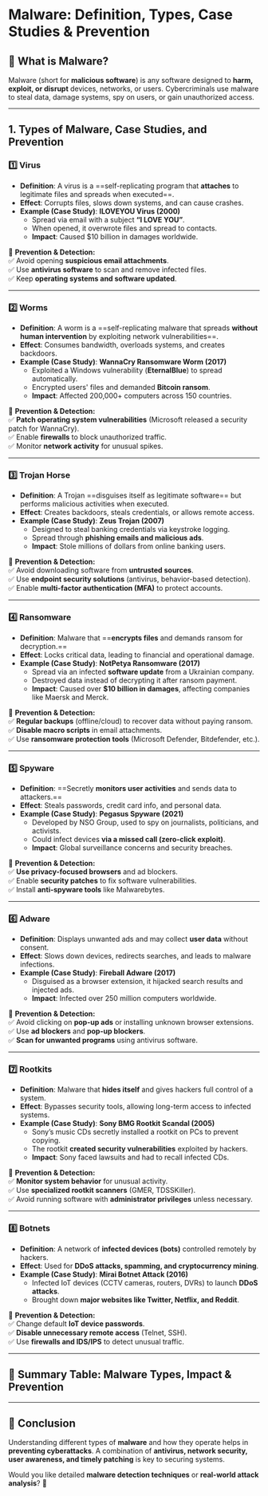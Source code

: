 # **Malware: Definition, Types, Case Studies & Prevention**

## **🔹 What is Malware?**

Malware (short for **malicious software**) is any software designed to **harm, exploit, or disrupt** devices, networks, or users. Cybercriminals use malware to steal data, damage systems, spy on users, or gain unauthorized access.

---

## **1. Types of Malware, Case Studies, and Prevention**

### **1️⃣ Virus**

- **Definition**: A virus is a ==self-replicating program that **attaches** to legitimate files and spreads when executed==.
- **Effect**: Corrupts files, slows down systems, and can cause crashes.
- **Example (Case Study)**: **ILOVEYOU Virus (2000)**
    - Spread via email with a subject **“I LOVE YOU”**.
    - When opened, it overwrote files and spread to contacts.
    - **Impact**: Caused $10 billion in damages worldwide.

🔹 **Prevention & Detection:**  
✅ Avoid opening **suspicious email attachments**.  
✅ Use **antivirus software** to scan and remove infected files.  
✅ Keep **operating systems and software updated**.

---

### **2️⃣ Worms**

- **Definition**: A worm is a ==self-replicating malware that spreads **without human intervention** by exploiting network vulnerabilities==.
- **Effect**: Consumes bandwidth, overloads systems, and creates backdoors.
- **Example (Case Study)**: **WannaCry Ransomware Worm (2017)**
    - Exploited a Windows vulnerability (**EternalBlue**) to spread automatically.
    - Encrypted users' files and demanded **Bitcoin ransom**.
    - **Impact**: Affected 200,000+ computers across 150 countries.

🔹 **Prevention & Detection:**  
✅ **Patch operating system vulnerabilities** (Microsoft released a security patch for WannaCry).  
✅ Enable **firewalls** to block unauthorized traffic.  
✅ Monitor **network activity** for unusual spikes.

---

### **3️⃣ Trojan Horse**

- **Definition**: A Trojan ==disguises itself as legitimate software== but performs malicious activities when executed.
- **Effect**: Creates backdoors, steals credentials, or allows remote access.
- **Example (Case Study)**: **Zeus Trojan (2007)**
    - Designed to steal banking credentials via keystroke logging.
    - Spread through **phishing emails and malicious ads**.
    - **Impact**: Stole millions of dollars from online banking users.

🔹 **Prevention & Detection:**  
✅ Avoid downloading software from **untrusted sources**.  
✅ Use **endpoint security solutions** (antivirus, behavior-based detection).  
✅ Enable **multi-factor authentication (MFA)** to protect accounts.

---

### **4️⃣ Ransomware**

- **Definition**: Malware that ==**encrypts files** and demands ransom for decryption.==
- **Effect**: Locks critical data, leading to financial and operational damage.
- **Example (Case Study)**: **NotPetya Ransomware (2017)**
    - Spread via an infected **software update** from a Ukrainian company.
    - Destroyed data instead of decrypting it after ransom payment.
    - **Impact**: Caused over **$10 billion in damages**, affecting companies like Maersk and Merck.

🔹 **Prevention & Detection:**  
✅ **Regular backups** (offline/cloud) to recover data without paying ransom.  
✅ **Disable macro scripts** in email attachments.  
✅ Use **ransomware protection tools** (Microsoft Defender, Bitdefender, etc.).

---

### **5️⃣ Spyware**

- **Definition**: ==Secretly **monitors user activities** and sends data to attackers.==
- **Effect**: Steals passwords, credit card info, and personal data.
- **Example (Case Study)**: **Pegasus Spyware (2021)**
    - Developed by NSO Group, used to spy on journalists, politicians, and activists.
    - Could infect devices **via a missed call (zero-click exploit)**.
    - **Impact**: Global surveillance concerns and security breaches.

🔹 **Prevention & Detection:**  
✅ **Use privacy-focused browsers** and ad blockers.  
✅ Enable **security patches** to fix software vulnerabilities.  
✅ Install **anti-spyware tools** like Malwarebytes.

---

### **6️⃣ Adware**

- **Definition**: Displays unwanted ads and may collect **user data** without consent.
- **Effect**: Slows down devices, redirects searches, and leads to malware infections.
- **Example (Case Study)**: **Fireball Adware (2017)**
    - Disguised as a browser extension, it hijacked search results and injected ads.
    - **Impact**: Infected over 250 million computers worldwide.

🔹 **Prevention & Detection:**  
✅ Avoid clicking on **pop-up ads** or installing unknown browser extensions.  
✅ Use **ad blockers** and **pop-up blockers**.  
✅ **Scan for unwanted programs** using antivirus software.

---

### **7️⃣ Rootkits**

- **Definition**: Malware that **hides itself** and gives hackers full control of a system.
- **Effect**: Bypasses security tools, allowing long-term access to infected systems.
- **Example (Case Study)**: **Sony BMG Rootkit Scandal (2005)**
    - Sony’s music CDs secretly installed a rootkit on PCs to prevent copying.
    - The rootkit **created security vulnerabilities** exploited by hackers.
    - **Impact**: Sony faced lawsuits and had to recall infected CDs.

🔹 **Prevention & Detection:**  
✅ **Monitor system behavior** for unusual activity.  
✅ Use **specialized rootkit scanners** (GMER, TDSSKiller).  
✅ Avoid running software with **administrator privileges** unless necessary.

---

### **8️⃣ Botnets**

- **Definition**: A network of **infected devices (bots)** controlled remotely by hackers.
- **Effect**: Used for **DDoS attacks, spamming, and cryptocurrency mining**.
- **Example (Case Study)**: **Mirai Botnet Attack (2016)**
    - Infected IoT devices (CCTV cameras, routers, DVRs) to launch **DDoS attacks**.
    - Brought down **major websites like Twitter, Netflix, and Reddit**.

🔹 **Prevention & Detection:**  
✅ Change default **IoT device passwords**.  
✅ **Disable unnecessary remote access** (Telnet, SSH).  
✅ Use **firewalls and IDS/IPS** to detect unusual traffic.

---

## **🔹 Summary Table: Malware Types, Impact & Prevention**

---

## **🔹 Conclusion**

Understanding different types of **malware** and how they operate helps in **preventing cyberattacks**. A combination of **antivirus, network security, user awareness, and timely patching** is key to securing systems.

Would you like detailed **malware detection techniques** or **real-world attack analysis**? 🚀